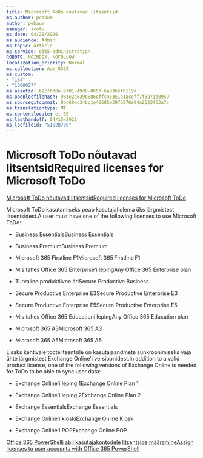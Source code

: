 ```yaml
---
title: Microsoft ToDo nõutavad litsentsid
ms.author: pebaum
author: pebaum
manager: scotv
ms.date: 04/21/2020
ms.audience: Admin
ms.topic: article
ms.service: o365-administration
ROBOTS: NOINDEX, NOFOLLOW
localization_priority: Normal
ms.collection: Adm_O365
ms.custom:
- "164"
- "1600027"
ms.assetid: b2cf6d0a-9f01-49d8-8653-6a3366f6119d
ms.openlocfilehash: 981e2a639e886cffc453e1a1accff7f8a71a0959
ms.sourcegitcommit: 8bc60ec34bc1e40685e3976576e04a2623f63a7c
ms.translationtype: MT
ms.contentlocale: et-EE
ms.lasthandoff: 04/15/2021
ms.locfileid: "51828760"
---
```

# <a name="required-licenses-for-microsoft-todo"></a><span data-ttu-id="23b6e-102">Microsoft ToDo nõutavad litsentsid</span><span class="sxs-lookup"><span data-stu-id="23b6e-102">Required licenses for Microsoft ToDo</span></span>

[<span data-ttu-id="23b6e-103">Microsoft ToDo nõutavad litsentsid</span><span class="sxs-lookup"><span data-stu-id="23b6e-103">Required licenses for Microsoft ToDo</span></span>](https://support.office.com/article/381e9d1b-c500-49b5-973e-890fd86528d7.aspx)
  
<span data-ttu-id="23b6e-104">Microsoft ToDo kasutamiseks peab kasutajal olema üks järgmistest litsentsidest.</span><span class="sxs-lookup"><span data-stu-id="23b6e-104">A user must have one of the following licenses to use Microsoft ToDo:</span></span>
  
- <span data-ttu-id="23b6e-105">Business Essentials</span><span class="sxs-lookup"><span data-stu-id="23b6e-105">Business Essentials</span></span>

- <span data-ttu-id="23b6e-106">Business Premium</span><span class="sxs-lookup"><span data-stu-id="23b6e-106">Business Premium</span></span>

- <span data-ttu-id="23b6e-107">Microsoft 365 Firstline F1</span><span class="sxs-lookup"><span data-stu-id="23b6e-107">Microsoft 365 Firstline F1</span></span>

- <span data-ttu-id="23b6e-108">Mis tahes Office 365 Enterprise'i leping</span><span class="sxs-lookup"><span data-stu-id="23b6e-108">Any Office 365 Enterprise plan</span></span>

- <span data-ttu-id="23b6e-109">Turvaline produktiivne äri</span><span class="sxs-lookup"><span data-stu-id="23b6e-109">Secure Productive Business</span></span>

- <span data-ttu-id="23b6e-110">Secure Productive Enterprise E3</span><span class="sxs-lookup"><span data-stu-id="23b6e-110">Secure Productive Enterprise E3</span></span>

- <span data-ttu-id="23b6e-111">Secure Productive Enterprise E5</span><span class="sxs-lookup"><span data-stu-id="23b6e-111">Secure Productive Enterprise E5</span></span>

- <span data-ttu-id="23b6e-112">Mis tahes Office 365 Educationi leping</span><span class="sxs-lookup"><span data-stu-id="23b6e-112">Any Office 365 Education plan</span></span>

- <span data-ttu-id="23b6e-113">Microsoft 365 A3</span><span class="sxs-lookup"><span data-stu-id="23b6e-113">Microsoft 365 A3</span></span>

- <span data-ttu-id="23b6e-114">Microsoft 365 A5</span><span class="sxs-lookup"><span data-stu-id="23b6e-114">Microsoft 365 A5</span></span>

<span data-ttu-id="23b6e-115">Lisaks kehtivale tootelitsentsile on kasutajaandmete sünkroonimiseks vaja ühte järgmistest Exchange Online'i versioonidest.</span><span class="sxs-lookup"><span data-stu-id="23b6e-115">In addition to a valid product license, one of the following versions of Exchange Online is needed for ToDo to be able to sync user data:</span></span>
  
- <span data-ttu-id="23b6e-116">Exchange Online'i leping 1</span><span class="sxs-lookup"><span data-stu-id="23b6e-116">Exchange Online Plan 1</span></span>

- <span data-ttu-id="23b6e-117">Exchange Online'i leping 2</span><span class="sxs-lookup"><span data-stu-id="23b6e-117">Exchange Online Plan 2</span></span>

- <span data-ttu-id="23b6e-118">Exchange Essentials</span><span class="sxs-lookup"><span data-stu-id="23b6e-118">Exchange Essentials</span></span>

- <span data-ttu-id="23b6e-119">Exchange Online'i kioski</span><span class="sxs-lookup"><span data-stu-id="23b6e-119">Exchange Online Kiosk</span></span>

- <span data-ttu-id="23b6e-120">Exchange Online'i POP</span><span class="sxs-lookup"><span data-stu-id="23b6e-120">Exchange Online POP</span></span>

[<span data-ttu-id="23b6e-121">Office 365 PowerShelli abil kasutajakontodele litsentside määramine</span><span class="sxs-lookup"><span data-stu-id="23b6e-121">Assign licenses to user accounts with Office 365 PowerShell</span></span>](https://docs.microsoft.com/office365/enterprise/powershell/assign-licenses-to-user-accounts-with-office-365-powershell )
  